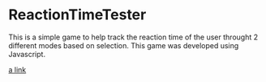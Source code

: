 # ReactionTimeTester
This is a simple game to help track the reaction time of the user throught 2 different modes based on selection. This game was developed using Javascript.


[a link](http://firstwebpage3-com.stackstaging.com/ReactionTimeTester/)

